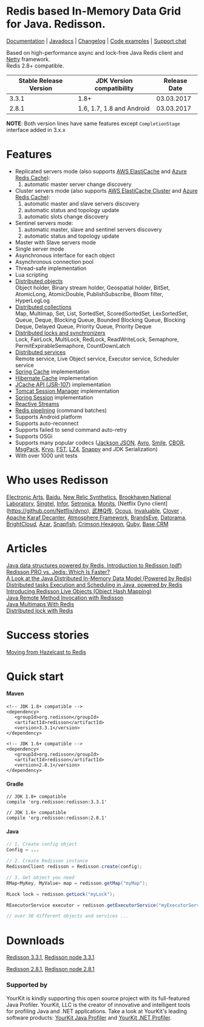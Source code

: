 Redis based In-Memory Data Grid for Java. Redisson.
====
[Documentation](https://github.com/redisson/redisson/wiki) | [Javadocs](http://www.javadoc.io/doc/org.redisson/redisson/3.3.1) | [Changelog](https://github.com/redisson/redisson/blob/master/CHANGELOG.md) | [Code examples](https://github.com/redisson/redisson-examples) | [Support chat](https://gitter.im/mrniko/redisson)

Based on high-performance async and lock-free Java Redis client and [Netty](http://netty.io) framework.  
Redis 2.8+ compatible.

| Stable Release Version | JDK Version compatibility | Release Date |
| ------------- | ------------- | ------------|
| 3.3.1  | 1.8+ | 03.03.2017 |
| 2.8.1 | 1.6, 1.7, 1.8 and Android | 03.03.2017 |

__NOTE__: Both version lines have same features except `CompletionStage` interface added in 3.x.x


Features
================================
* Replicated servers mode (also supports [AWS ElastiCache](http://docs.aws.amazon.com/AmazonElastiCache/latest/UserGuide/Replication.html) and [Azure Redis Cache](https://azure.microsoft.com/en-us/services/cache/)):
    1. automatic master server change discovery
* Cluster servers mode (also supports [AWS ElastiCache Cluster](http://docs.aws.amazon.com/AmazonElastiCache/latest/UserGuide/Clusters.html) and [Azure Redis Cache](https://azure.microsoft.com/en-us/services/cache/)):
    1. automatic master and slave servers discovery
    2. automatic status and topology update
    3. automatic slots change discovery
* Sentinel servers mode: 
    1. automatic master, slave and sentinel servers discovery
    2. automatic status and topology update
* Master with Slave servers mode  
* Single server mode  
* Asynchronous interface for each object  
* Asynchronous connection pool  
* Thread-safe implementation  
* Lua scripting  
* [Distributed objects](https://github.com/redisson/redisson/wiki/6.-Distributed-objects)  
    Object holder, Binary stream holder, Geospatial holder, BitSet, AtomicLong, AtomicDouble, PublishSubscribe,
    Bloom filter, HyperLogLog
* [Distributed collections](https://github.com/redisson/redisson/wiki/7.-Distributed-collections)  
    Map, Multimap, Set, List, SortedSet, ScoredSortedSet, LexSortedSet, Queue, Deque, Blocking Queue, Bounded Blocking Queue, Blocking Deque, Delayed Queue, Priority Queue, Priority Deque
* [Distributed locks and synchronizers](https://github.com/redisson/redisson/wiki/8.-Distributed-locks-and-synchronizers)  
    Lock, FairLock, MultiLock, RedLock, ReadWriteLock, Semaphore, PermitExpirableSemaphore, CountDownLatch
* [Distributed services](https://github.com/redisson/redisson/wiki/9.-distributed-services)  
    Remote service, Live Object service, Executor service, Scheduler service
* [Spring Cache](https://github.com/redisson/redisson/wiki/14.-Integration%20with%20frameworks/#141-spring-cache) implementation  
* [Hibernate Cache](https://github.com/redisson/redisson/wiki/14.-Integration%20with%20frameworks/#142-hibernate-cache) implementation  
* [JCache API (JSR-107)](https://github.com/redisson/redisson/wiki/14.-Integration%20with%20frameworks/#143-jcache-api-jsr-107-implementation) implementation  
* [Tomcat Session Manager](https://github.com/redisson/redisson/wiki/14.-Integration%20with%20frameworks#144-tomcat-redis-session-manager) implementation  
* [Spring Session](https://github.com/redisson/redisson/wiki/14.-Integration%20with%20frameworks/#145-spring-session) implementation  
* [Reactive Streams](https://github.com/redisson/redisson/wiki/3.-operations-execution#32-reactive-way)  
* [Redis pipelining](https://github.com/redisson/redisson/wiki/10.-additional-features#102-execution-batches-of-commands) (command batches)
* Supports Android platform  
* Supports auto-reconnect  
* Supports failed to send command auto-retry  
* Supports OSGi  
* Supports many popular codecs ([Jackson JSON](https://github.com/FasterXML/jackson), [Avro](http://avro.apache.org/), [Smile](http://wiki.fasterxml.com/SmileFormatSpec), [CBOR](http://cbor.io/), [MsgPack](http://msgpack.org/), [Kryo](https://github.com/EsotericSoftware/kryo), [FST](https://github.com/RuedigerMoeller/fast-serialization), [LZ4](https://github.com/jpountz/lz4-java), [Snappy](https://github.com/xerial/snappy-java) and JDK Serialization)
* With over 1000 unit tests  

Who uses Redisson
================================
[Electronic Arts](http://ea.com), [Baidu](http://baidu.com), [New Relic Synthetics](https://newrelic.com/synthetics), [Brookhaven National Laboratory](http://bnl.gov/), [Singtel](http://singtel.com), [Infor](http://www.infor.com/), [Setronica](http://setronica.com/), [Monits](http://monits.com/), [Netflix Dyno client] (https://github.com/Netflix/dyno), [武林Q传](http://www.nbrpg.com/), [Ocous](http://www.ocous.com/), [Invaluable](http://www.invaluable.com/), [Clover](https://www.clover.com/) , [Apache Karaf Decanter](https://karaf.apache.org/projects.html#decanter), [Atmosphere Framework](http://async-io.org/), [BrandsEye](http://brandseye.com), [Datorama](http://datorama.com/), [BrightCloud](http://brightcloud.com/), [Azar](http://azarlive.com/), [Snapfish](http://snapfish.com), [Crimson Hexagon](http://www.crimsonhexagon.com), [Quby](http://quby.com/), [Base CRM](http://getbase.com)

Articles
================================

[Java data structures powered by Redis. Introduction to Redisson (pdf)](https://redisson.org/Redisson.pdf)  
[Redisson PRO vs. Jedis: Which Is Faster?](https://dzone.com/articles/redisson-pro-vs-jedis-which-is-faster)  
[A Look at the Java Distributed In-Memory Data Model (Powered by Redis)](https://dzone.com/articles/java-distributed-in-memory-data-model-powered-by-r)  
[Distributed tasks Execution and Scheduling in Java, powered by Redis](https://dzone.com/articles/distributed-tasks-execution-and-scheduling-in-java)  
[Introducing Redisson Live Objects (Object Hash Mapping)](https://dzone.com/articles/introducing-redisson-live-object-object-hash-mappi)  
[Java Remote Method Invocation with Redisson](https://dzone.com/articles/java-remote-method-invocation-with-redisson)  
[Java Multimaps With Redis](https://dzone.com/articles/multimaps-with-redis)  
[Distributed lock with Redis](https://evuvatech.com/2016/02/05/distributed-lock-with-redis/)

Success stories
================================

[Moving from Hazelcast to Redis](https://engineering.datorama.com/moving-from-hazelcast-to-redis-b90a0769d1cb)  

Quick start
===============================

#### Maven 
    <!-- JDK 1.8+ compatible -->
    <dependency>
       <groupId>org.redisson</groupId>
       <artifactId>redisson</artifactId>
       <version>3.3.1</version>
    </dependency>  

    <!-- JDK 1.6+ compatible -->
    <dependency>
       <groupId>org.redisson</groupId>
       <artifactId>redisson</artifactId>
       <version>2.8.1</version>
    </dependency>


#### Gradle
    // JDK 1.8+ compatible
    compile 'org.redisson:redisson:3.3.1'  

    // JDK 1.6+ compatible
    compile 'org.redisson:redisson:2.8.1'

#### Java

```java
// 1. Create config object
Config = ...

// 2. Create Redisson instance
RedissonClient redisson = Redisson.create(config);

// 3. Get object you need
RMap<MyKey, MyValue> map = redisson.getMap("myMap");

RLock lock = redisson.getLock("myLock");

RExecutorService executor = redisson.getExecutorService("myExecutorService");

// over 30 different objects and services ...

```

Downloads
===============================
   
[Redisson 3.3.1](https://repository.sonatype.org/service/local/artifact/maven/redirect?r=central-proxy&g=org.redisson&a=redisson&v=3.3.1&e=jar),
[Redisson node 3.3.1](https://repository.sonatype.org/service/local/artifact/maven/redirect?r=central-proxy&g=org.redisson&a=redisson-all&v=3.3.1&e=jar)  

[Redisson 2.8.1](https://repository.sonatype.org/service/local/artifact/maven/redirect?r=central-proxy&g=org.redisson&a=redisson&v=2.8.1&e=jar),
[Redisson node 2.8.1](https://repository.sonatype.org/service/local/artifact/maven/redirect?r=central-proxy&g=org.redisson&a=redisson-all&v=2.8.1&e=jar)  

### Supported by

YourKit is kindly supporting this open source project with its full-featured Java Profiler.
YourKit, LLC is the creator of innovative and intelligent tools for profiling
Java and .NET applications. Take a look at YourKit's leading software products:
<a href="http://www.yourkit.com/java/profiler/index.jsp">YourKit Java Profiler</a> and
<a href="http://www.yourkit.com/.net/profiler/index.jsp">YourKit .NET Profiler</a>.
